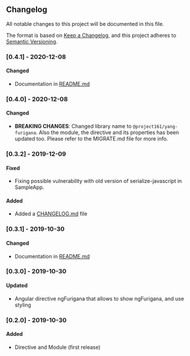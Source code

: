 ## Changelog
All notable changes to this project will be documented in this file.

The format is based on [Keep a Changelog](https://keepachangelog.com/en/1.0.0/), and this project adheres to [Semantic Versioning](https://semver.org/spec/v2.0.0.html).


### [0.4.1] - 2020-12-08
#### Changed
- Documentation in [README.md](https://github.com/Carbammato/ng-furigana/blob/main/README.md)
### [0.4.0] - 2020-12-08
#### Changed
- **BREAKING CHANGES**: Changed library name to `@project161/yang-furigana`. Also the module, the directive and its properties has been updated too. Please refer to the MIGRATE.md file for more info.

### [0.3.2] - 2019-12-09
#### Fixed
- Fixing possible vulnerability with old version of serialize-javascript in SampleApp.
#### Added
- Added a [CHANGELOG.md](https://github.com/Carbammato/ng-furigana/blob/main/CHANGELOG.md) file
### [0.3.1] - 2019-10-30
#### Changed
- Documentation in [README.md](https://github.com/Carbammato/ng-furigana/blob/main/README.md)
### [0.3.0] - 2019-10-30
#### Updated
- Angular directive ngFurigana that allows to show ngFurigana, and use styling
### [0.2.0] - 2019-10-30
#### Added
- Directive and Module (first release)
